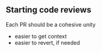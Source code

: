 ## Starting code reviews

Each PR should be a cohesive unity

- easier to get context
- easier to revert, if needed
